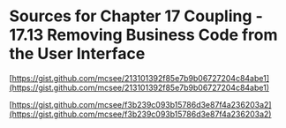 # Sources for Chapter 17 Coupling - 17.13 Removing Business Code from the User Interface


[https://gist.github.com/mcsee/213101392f85e7b9b06727204c84abe1](https://gist.github.com/mcsee/213101392f85e7b9b06727204c84abe1)

[https://gist.github.com/mcsee/f3b239c093b15786d3e87f4a236203a2](https://gist.github.com/mcsee/f3b239c093b15786d3e87f4a236203a2)